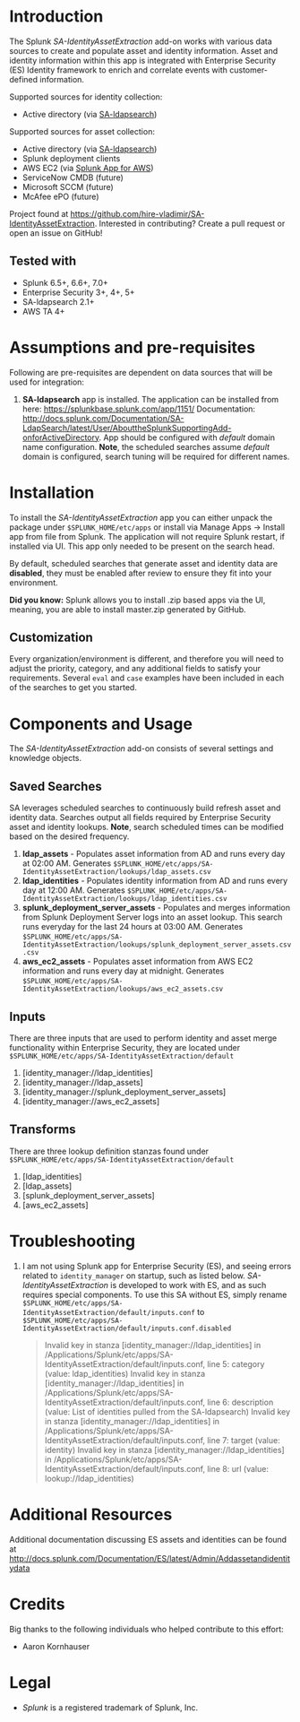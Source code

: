# Introduction
The Splunk *SA-IdentityAssetExtraction* add-on works with various data sources to create and populate asset and identity information. Asset and identity information within this app is integrated with Enterprise Security (ES) Identity framework to enrich and correlate events with customer-defined information.

Supported sources for identity collection:
* Active directory (via [SA-ldapsearch](https://splunkbase.splunk.com/app/1151/))

Supported sources for asset collection:
* Active directory (via [SA-ldapsearch](https://splunkbase.splunk.com/app/1151/))
* Splunk deployment clients
* AWS EC2 (via [Splunk App for AWS](https://splunkbase.splunk.com/app/1274/))
* ServiceNow CMDB (future)
* Microsoft SCCM (future)
* McAfee ePO (future)

Project found at https://github.com/hire-vladimir/SA-IdentityAssetExtraction. Interested in contributing? Create a pull request or open an issue on GitHub!

## Tested with
* Splunk 6.5+, 6.6+, 7.0+
* Enterprise Security 3+, 4+, 5+
* SA-ldapsearch 2.1+
* AWS TA 4+

# Assumptions and pre-requisites
Following are pre-requisites are dependent on data sources that will be used for integration:

1. **SA-ldapsearch** app is installed. The application can be installed from here: https://splunkbase.splunk.com/app/1151/ Documentation: http://docs.splunk.com/Documentation/SA-LdapSearch/latest/User/AbouttheSplunkSupportingAdd-onforActiveDirectory. App should be configured with *default* domain name configuration. **Note**, the scheduled searches assume *default* domain is configured, search tuning will be required for different names.


# Installation
To install the *SA-IdentityAssetExtraction* app you can either unpack the package under `$SPLUNK_HOME/etc/apps` or install via Manage Apps -> Install app from file from Splunk. The application will not require Splunk restart, if installed via UI. This app only needed to be present on the search head.

By default, scheduled searches that generate asset and identity data are **disabled**, they must be enabled after review to ensure they fit into your environment.

**Did you know:** Splunk allows you to install .zip based apps via the UI, meaning, you are able to install master.zip generated by GitHub.

## Customization
Every organization/environment is different, and therefore you will need to adjust the priority, category, and any additional fields to satisfy your requirements. Several `eval` and `case` examples have been included in each of the searches to get you started.

# Components and Usage
The *SA-IdentityAssetExtraction* add-on consists of several settings and knowledge objects.

## Saved Searches
SA leverages scheduled searches to continuously build refresh asset and identity data. Searches output all fields required by Enterprise Security asset and identity lookups. **Note**, search scheduled times can be modified based on the desired frequency.

1. **ldap_assets** - Populates asset information from AD and runs every day at 02:00 AM. Generates `$SPLUNK_HOME/etc/apps/SA-IdentityAssetExtraction/lookups/ldap_assets.csv`
2. **ldap_identities** - Populates identity information from AD and runs every day at 12:00 AM. Generates `$SPLUNK_HOME/etc/apps/SA-IdentityAssetExtraction/lookups/ldap_identities.csv`
3. **splunk_deployment_server_assets** - Populates and merges information from Splunk Deployment Server logs into an asset lookup. This search runs everyday for the last 24 hours at 03:00 AM. Generates `$SPLUNK_HOME/etc/apps/SA-IdentityAssetExtraction/lookups/splunk_deployment_server_assets.csv.csv`
4. **aws_ec2_assets** - Populates asset information from AWS EC2 information and runs every day at midnight. Generates `$SPLUNK_HOME/etc/apps/SA-IdentityAssetExtraction/lookups/aws_ec2_assets.csv`

## Inputs
There are three inputs that are used to perform identity and asset merge functionality within Enterprise Security, they are located under `$SPLUNK_HOME/etc/apps/SA-IdentityAssetExtraction/default`
1. [identity_manager://ldap_identities]
2. [identity_manager://ldap_assets]
3. [identity_manager://splunk_deployment_server_assets]
4. [identity_manager://aws_ec2_assets]

## Transforms
There are three lookup definition stanzas found under `$SPLUNK_HOME/etc/apps/SA-IdentityAssetExtraction/default`
1. [ldap_identities]
2. [ldap_assets]
3. [splunk_deployment_server_assets]
4. [aws_ec2_assets]

# Troubleshooting
1. I am not using Splunk app for Enterprise Security (ES), and seeing errors related to `identity_manager` on startup, such as listed below. *SA-IdentityAssetExtraction* is developed to work with ES, and as such requires special components. To use this SA without ES, simply rename `$SPLUNK_HOME/etc/apps/SA-IdentityAssetExtraction/default/inputs.conf` to `$SPLUNK_HOME/etc/apps/SA-IdentityAssetExtraction/default/inputs.conf.disabled`

    > Invalid key in stanza [identity_manager://ldap_identities] in /Applications/Splunk/etc/apps/SA-IdentityAssetExtraction/default/inputs.conf, line 5: category  (value:  ldap_identities)
Invalid key in stanza [identity_manager://ldap_identities] in /Applications/Splunk/etc/apps/SA-IdentityAssetExtraction/default/inputs.conf, line 6: description  (value:  List of identities pulled from the SA-ldapsearch)
Invalid key in stanza [identity_manager://ldap_identities] in /Applications/Splunk/etc/apps/SA-IdentityAssetExtraction/default/inputs.conf, line 7: target  (value:  identity)
Invalid key in stanza [identity_manager://ldap_identities] in /Applications/Splunk/etc/apps/SA-IdentityAssetExtraction/default/inputs.conf, line 8: url  (value:  lookup://ldap_identities)


# Additional Resources
Additional documentation discussing ES assets and identities can be found at http://docs.splunk.com/Documentation/ES/latest/Admin/Addassetandidentitydata

# Credits
Big thanks to the following individuals who helped contribute to this effort:
* Aaron Kornhauser

# Legal
* *Splunk* is a registered trademark of Splunk, Inc.
